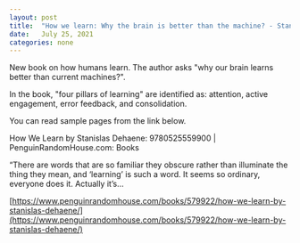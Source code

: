 ```yaml
---
layout: post
title:  "How we learn: Why the brain is better than the machine? - Stanislas Dehaene"
date:   July 25, 2021
categories: none
---
```


New book on how humans learn. The author asks "why our brain learns better than current machines?". 

In the book, "four pillars of learning" are identified as: attention, active engagement, error feedback, and consolidation. 

You can read sample pages from the link below.



How We Learn by Stanislas Dehaene: 9780525559900 | PenguinRandomHouse.com: Books

“There are words that are so familiar they obscure rather than illuminate the thing they mean, and ‘learning’ is such a word. It seems so ordinary, everyone does it. Actually it’s...





[https://www.penguinrandomhouse.com/books/579922/how-we-learn-by-stanislas-dehaene/](https://www.penguinrandomhouse.com/books/579922/how-we-learn-by-stanislas-dehaene/)





 

